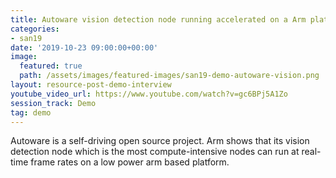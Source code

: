 ```yaml
---
title: Autoware vision detection node running accelerated on a Arm platform
categories:
- san19
date: '2019-10-23 09:00:00+00:00'
image:
  featured: true
  path: /assets/images/featured-images/san19-demo-autoware-vision.png
layout: resource-post-demo-interview
youtube_video_url: https://www.youtube.com/watch?v=gc6BPj5A1Zo
session_track: Demo
tag: demo
---
```

Autoware is a self-driving open source project. Arm shows that its vision detection node which is the most compute-intensive nodes can run at real-time frame rates on a low power arm based platform.
